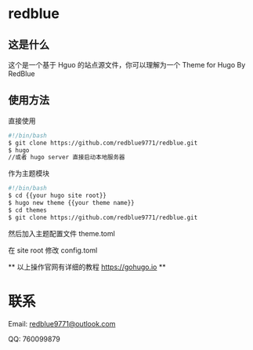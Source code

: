 redblue
=====

这是什么
---

这个是一个基于 Hguo 的站点源文件，你可以理解为一个 Theme for Hugo By RedBlue

使用方法
---

直接使用

```bash
#!/bin/bash
$ git clone https://github.com/redblue9771/redblue.git
$ hugo
//或者 hugo server 直接启动本地服务器
```

作为主题模块

```bash
#!/bin/bash
$ cd {{your hugo site root}}
$ hugo new theme {{your theme name}}
$ cd themes
$ git clone https://github.com/redblue9771/redblue.git
```

然后加入主题配置文件 theme.toml

在 site root 修改 config.toml

** 以上操作官网有详细的教程 <https://gohugo.io> **

联系
===
Email: redblue9771@outlook.com

QQ: 760099879